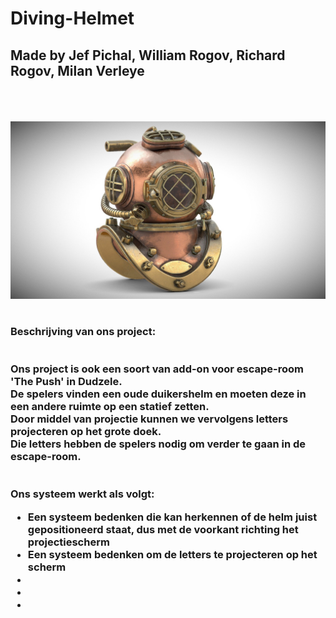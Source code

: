 # Diving-Helmet
<h2>Made by Jef Pichal, William Rogov, Richard Rogov, Milan Verleye</h2>
<br>
<br>
<br>
<img src="./diving-helmet.jpeg" alt="diving helmet">
<br>
<br>
<p>

<h3>
Beschrijving van ons project:
<br>
<br>
<br>
Ons project is ook een soort van add-on voor escape-room 'The Push' in Dudzele.<br>
De spelers vinden een oude duikershelm en moeten deze in een andere ruimte op een statief zetten. <br>
Door middel van projectie kunnen we vervolgens letters projecteren op het grote doek. <br>
 Die letters hebben de spelers nodig om verder te gaan in de escape-room. 
 <br>
 <br>
 <br>
Ons systeem werkt als volgt: 
<br>
<ul>
    <li>Een systeem bedenken die kan herkennen of de helm juist gepositioneerd staat, dus met de voorkant richting het projectiescherm</li>
    <li>Een systeem bedenken om de letters te projecteren op het scherm</li>
    <li></li>
    <li></li>
    <li></li>


</ul>



</h3>



</p>


